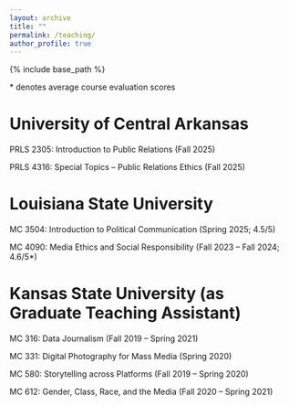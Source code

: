 ```yaml
---
layout: archive
title: ""
permalink: /teaching/
author_profile: true
---
```


{% include base_path %}

\* denotes average course evaluation scores



University of Central Arkansas
=====

PRLS 2305: Introduction to Public Relations (Fall 2025)

PRLS 4316: Special Topics – Public Relations Ethics (Fall 2025)



Louisiana State University
=====

MC 3504: Introduction to Political Communication (Spring 2025; 4.5/5)

MC 4090: Media Ethics and Social Responsibility (Fall 2023 – Fall 2024; 4.6/5*)



Kansas State University (as Graduate Teaching Assistant)
=====

MC 316: Data Journalism (Fall 2019 – Spring 2021)

MC 331: Digital Photography for Mass Media (Spring 2020)

MC 580: Storytelling across Platforms (Fall 2019 – Spring 2020)

MC 612: Gender, Class, Race, and the Media (Fall 2020 – Spring 2021)
